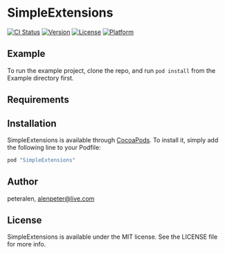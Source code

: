 # SimpleExtensions

[![CI Status](http://img.shields.io/travis/peteralen/SimpleExtensions.svg?style=flat)](https://travis-ci.org/peteralen/SimpleExtensions)
[![Version](https://img.shields.io/cocoapods/v/SimpleExtensions.svg?style=flat)](http://cocoapods.org/pods/SimpleExtensions)
[![License](https://img.shields.io/cocoapods/l/SimpleExtensions.svg?style=flat)](http://cocoapods.org/pods/SimpleExtensions)
[![Platform](https://img.shields.io/cocoapods/p/SimpleExtensions.svg?style=flat)](http://cocoapods.org/pods/SimpleExtensions)

## Example

To run the example project, clone the repo, and run `pod install` from the Example directory first.

## Requirements

## Installation

SimpleExtensions is available through [CocoaPods](http://cocoapods.org). To install
it, simply add the following line to your Podfile:

```ruby
pod "SimpleExtensions"
```

## Author

peteralen, alenpeter@live.com

## License

SimpleExtensions is available under the MIT license. See the LICENSE file for more info.
